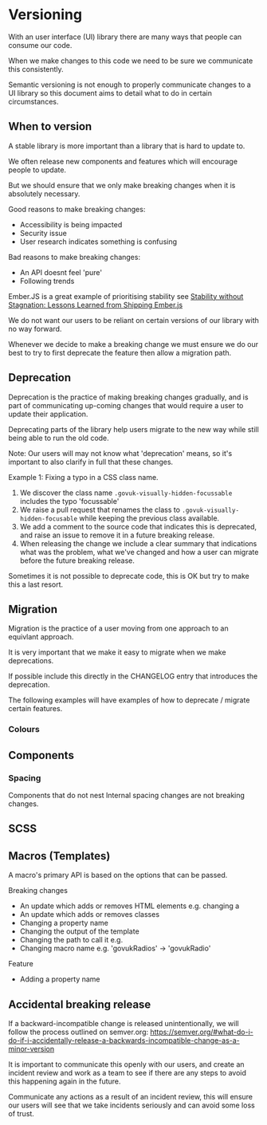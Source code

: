# Versioning

With an user interface (UI) library there are many ways that people can consume our code.

When we make changes to this code we need to be sure we communicate this consistently.

Semantic versioning is not enough to properly communicate changes to a UI library so this document
aims to detail what to do in certain circumstances.

## When to version

A stable library is more important than a library that is hard to update to.

We often release new components and features which will encourage people to update.

But we should ensure that we only make breaking changes when it is absolutely necessary.

Good reasons to make breaking changes:

- Accessibility is being impacted
- Security issue
- User research indicates something is confusing

Bad reasons to make breaking changes:

- An API doesnt feel 'pure'
- Following trends

Ember.JS is a great example of prioritising stability see [Stability without Stagnation: Lessons Learned from Shipping Ember.js
](https://speakerdeck.com/wycats/stability-without-stagnation-lessons-learned-from-shipping-ember-dot-js)

We do not want our users to be reliant on certain versions of our library with no way forward.

Whenever we decide to make a breaking change we must ensure we do our best to try to first deprecate the feature then allow a migration path.

## Deprecation

Deprecation is the practice of making breaking changes gradually, and is part of communicating up-coming changes
that would require a user to update their application.

Deprecating parts of the library help users migrate to the new way while still being able to run the old code.

Note: Our users will may not know what 'deprecation' means, so it's important to also clarify in full
that these changes.

Example 1: Fixing a typo in a CSS class name.

1. We discover the class name `.govuk-visually-hidden-focussable` includes the typo 'focussable'
2. We raise a pull request that renames the class to `.govuk-visually-hidden-focusable` while keeping
the previous class available.
3. We add a comment to the source code that indicates this is deprecated, and raise an issue to remove it in a future breaking release.
4. When releasing the change we include a clear summary that indications what was the problem, what we've changed and how a user can migrate before the future breaking release.

Sometimes it is not possible to deprecate code, this is OK but try to make this a last resort.

## Migration

Migration is the practice of a user moving from one approach to an equivlant approach.

It is very important that we make it easy to migrate when we make deprecations.

If possible include this directly in the CHANGELOG entry that introduces the deprecation.

The following examples will have examples of how to deprecate / migrate certain features.

### Colours

## Components


### Spacing

Components that do not nest
Internal spacing changes are not breaking changes.

## SCSS

## Macros (Templates)

A macro's primary API is based on the options that can be passed.

Breaking changes
- An update which adds or removes HTML elements e.g. changing a
- An update which adds or removes classes
- Changing a property name
- Changing the output of the template
- Changing the path to call it e.g.
- Changing macro name e.g. 'govukRadios' -> 'govukRadio'

Feature
- Adding a property name

## Accidental breaking release
If a backward-incompatible change is released unintentionally, we will follow the process outlined on semver.org: https://semver.org/#what-do-i-do-if-i-accidentally-release-a-backwards-incompatible-change-as-a-minor-version

It is important to communicate this openly with our users, and create an incident review and work as a team to see if there are
any steps to avoid this happening again in the future.

Communicate any actions as a result of an incident review, this will ensure our users will see that we take incidents seriously and can avoid some loss of trust.
